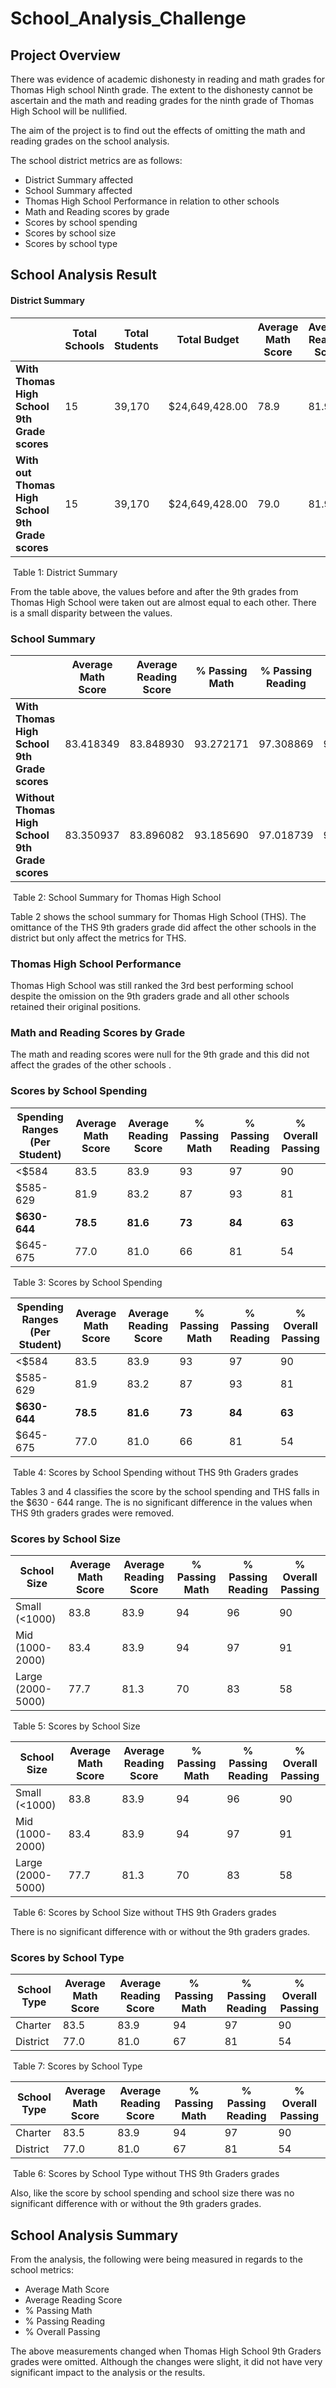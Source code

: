 # School_Analysis_Challenge



## Project Overview
There was evidence of academic dishonesty in reading and math grades for Thomas High school Ninth grade. The extent to the dishonesty cannot be ascertain and the math and reading grades for the ninth grade of Thomas High School will be nullified.

The aim of the project is to find out the effects of omitting the math and reading grades on the school analysis.

The school district metrics are as follows:
*	District Summary affected
*	School Summary affected 
*	Thomas High School Performance in relation to other schools
*	Math and Reading scores by grade
*	Scores by school spending
*	Scores by school size
*	Scores by school type



## School Analysis Result

#### District Summary

|                                                  | Total Schools | Total Students | Total Budget   | Average Math Score | Average Reading Score | % Passing Math | % Passing Reading | % Overall Passing |
| ------------------------------------------------ | ------------- | -------------- | -------------- | ------------------ | --------------------- | -------------- | ----------------- | ----------------- |
| **With  Thomas High School 9th Grade scores**    | 15            | 39,170         | $24,649,428.00 | 78.9               | 81.9                  | 74.8           | 85.7              | 64.9              |
| **With out Thomas High School 9th Grade scores** | 15            | 39,170         | $24,649,428.00 | 79.0               | 81.9                  | 75             | 86                | 65                |

​																								Table 1: District Summary

From the table above, the values before and after the 9th grades from Thomas High School were taken out are almost equal to each other. There is a small disparity between the values. 



### School Summary

|                                                 | Average Math Score | Average Reading Score | % Passing Math | % Passing Reading | % Overall Passing |
| ----------------------------------------------- | ------------------ | --------------------- | -------------- | ----------------- | ----------------- |
| **With  Thomas High School 9th Grade scores**   | 83.418349          | 83.848930             | 93.272171      | 97.308869         | 90.948012         |
| **Without Thomas High School 9th Grade scores** | 83.350937          | 83.896082             | 93.185690      | 97.018739         | 90.630324         |

​																			Table 2: School Summary for Thomas High School

Table 2 shows the school summary for Thomas High School (THS). The omittance of the THS 9th graders grade did affect the other schools in the district but only affect the metrics for THS.



### Thomas High School Performance

Thomas High School was still ranked the 3rd best performing school despite the omission on the 9th graders grade and all other schools retained their original positions.



### Math and Reading Scores by Grade

The math and reading scores were null for the 9th grade and this did not affect the grades of the other schools .



### Scores by School Spending

| **Spending Ranges (Per Student)** | Average Math Score | Average Reading Score | % Passing Math | % Passing Reading | % Overall Passing |
| --------------------------------- | ------------------ | --------------------- | -------------- | ----------------- | ----------------- |
| <$584                             | 83.5               | 83.9                  | 93             | 97                | 90                |
| $585-629                          | 81.9               | 83.2                  | 87             | 93                | 81                |
| **$630-644**                      | **78.5**           | **81.6**              | **73**         | **84**            | **63**            |
| $645-675                          | 77.0               | 81.0                  | 66             | 81                | 54                |

​																	Table 3: Scores by School Spending

| **Spending Ranges (Per Student)** | Average Math Score | Average Reading Score | % Passing Math | % Passing Reading | % Overall Passing |
| --------------------------------- | ------------------ | --------------------- | -------------- | ----------------- | ----------------- |
| <$584                             | 83.5               | 83.9                  | 93             | 97                | 90                |
| $585-629                          | 81.9               | 83.2                  | 87             | 93                | 81                |
| **$630-644**                      | **78.5**           | **81.6**              | **73**         | **84**            | **63**            |
| $645-675                          | 77.0               | 81.0                  | 66             | 81                | 54                |

​											Table 4: Scores by School Spending without THS 9th Graders grades	

Tables 3  and 4 classifies the score by the school spending and THS falls in the $630 - 644 range. The is no significant difference in the values when THS 9th graders grades were removed.			

		

### Scores by School Size

| **School Size**   | Average Math Score | Average Reading Score | % Passing Math | % Passing Reading | % Overall Passing |
| ----------------- | ------------------ | --------------------- | -------------- | ----------------- | ----------------- |
| Small (<1000)     | 83.8               | 83.9                  | 94             | 96                | 90                |
| Mid (1000-2000)   | 83.4               | 83.9                  | 94             | 97                | 91                |
| Large (2000-5000) | 77.7               | 81.3                  | 70             | 83                | 58                |

​																				Table 5: Scores by School Size

| **School Size**   | Average Math Score | Average Reading Score | % Passing Math | % Passing Reading | % Overall Passing |
| ----------------- | ------------------ | --------------------- | -------------- | ----------------- | ----------------- |
| Small (<1000)     | 83.8               | 83.9                  | 94             | 96                | 90                |
| Mid (1000-2000)   | 83.4               | 83.9                  | 94             | 97                | 91                |
| Large (2000-5000) | 77.7               | 81.3                  | 70             | 83                | 58                |

​														Table 6: Scores by School Size without THS 9th Graders grades	

There is no significant difference with or without the 9th graders grades. 



### Scores by School Type

| **School Type** | Average Math Score | Average Reading Score | % Passing Math | % Passing Reading | % Overall Passing |
| --------------- | ------------------ | --------------------- | -------------- | ----------------- | ----------------- |
| Charter         | 83.5               | 83.9                  | 94             | 97                | 90                |
| District        | 77.0               | 81.0                  | 67             | 81                | 54                |

​																				Table 7: Scores by School Type	

| **School Type** | Average Math Score | Average Reading Score | % Passing Math | % Passing Reading | % Overall Passing |
| --------------- | ------------------ | --------------------- | -------------- | ----------------- | ----------------- |
| Charter         | 83.5               | 83.9                  | 94             | 97                | 90                |
| District        | 77.0               | 81.0                  | 67             | 81                | 54                |

​															Table 6: Scores by School Type without THS 9th Graders grades	

Also, like the score by school spending and school size there was no significant difference with or without the 9th graders grades.

 

## School Analysis Summary

From the analysis, the following were being measured in regards to the school metrics:

- Average Math Score
- Average Reading Score
- % Passing Math
- % Passing Reading
- % Overall Passing

The above measurements changed when Thomas High School 9th Graders grades were omitted. Although the changes were slight, it did not have very significant impact to the analysis or the results.

